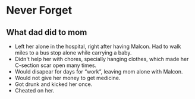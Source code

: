 # Never Forget

## What dad did to mom

* Left her alone in the hospital, right after having Malcon. Had to walk miles to a bus stop alone while carrying a baby.
* Didn't help her with chores, specially hanging clothes, which made her C-section scar open many times.
* Would disapear for days for “work”, leaving mom alone with Malcon.
* Would not give her money to get medicine.
* Got drunk and kicked her once.
* Cheated on her.
